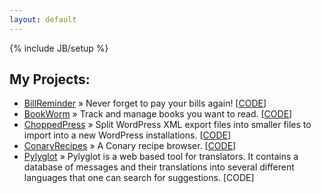 ```yaml
---
layout: default
---
```

{% include JB/setup %}

<h2>My Projects:</h2>
<ul class="posts">
    <li><span><a href="http://billreminder.gnulinuxbrasil.org">BillReminder</a></span> &raquo; Never forget to pay your bills again! [<a href="http://git.gnome.org/browse/billreminder/">CODE</a>]</li>
    <li><span><a href="http://warm-day-1145.herokuapp.com/">BookWorm</a></span> &raquo; Track and manage books you want to read. [<a href="https://github.com/omaciel/BookWorm">CODE</a>]</li>
    <li><span><a href="http://omaciel.github.com/choppedpress/">ChoppedPress</a></span> &raquo; Split WordPress XML export files into smaller files to import into a new WordPress installations. [<a href="https://github.com/omaciel/choppedpress">CODE</a>]</li>
    <li><span><a href="http://www.conaryrecipes.com">ConaryRecipes</a></span> &raquo; A Conary recipe browser. [<a href="https://github.com/omaciel/souschef">CODE</a>]</li>
    <li><span><a href="http://www.pylyglot.org">Pylyglot</a></span> &raquo; Pylyglot is a web based tool for translators. It contains a database of messages and their translations into several different languages that one can search for suggestions. [CODE]</li>
</ul>
